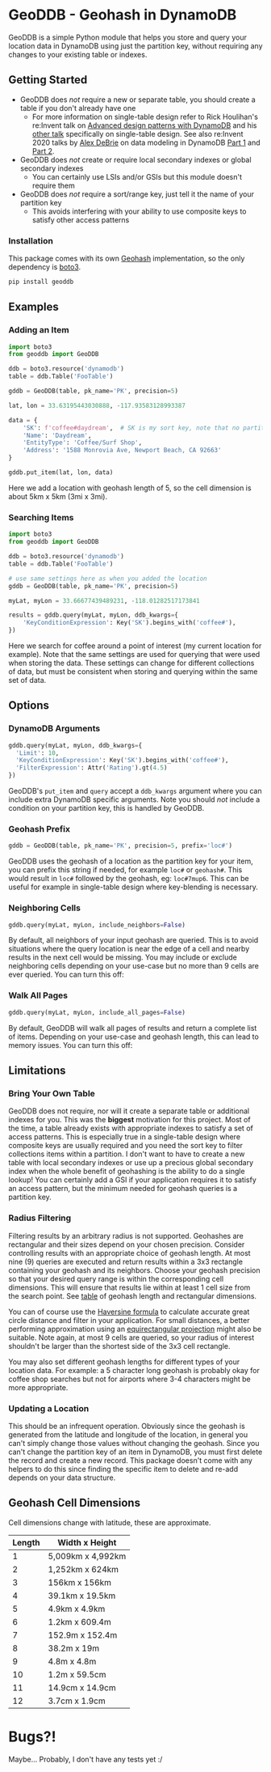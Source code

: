 # GeoDDB - Geohash in DynamoDB

GeoDDB is a simple Python module that helps you store and query your location data in DynamoDB using just the partition key, without requiring any changes to your existing table or indexes.


## Getting Started

- GeoDDB does _not_ require a new or separate table, you should create a table if you don't already have one
    - For more information on single-table design refer to Rick Houlihan's re:Invent talk on [Advanced design patterns with DynamoDB](https://www.youtube.com/watch?v=6yqfmXiZTlM) and his [other talk](https://www.youtube.com/watch?v=KYy8X8t4MB8) specifically on single-table design. See also re:Invent 2020 talks by [Alex DeBrie](https://www.alexdebrie.com) on data modeling in DynamoDB [Part 1](https://virtual.awsevents.com/media/1_8sijtjhh) and [Part 2](https://virtual.awsevents.com/media/1_2dvdhgl7).
- GeoDDB does _not_ create or require local secondary indexes or global secondary indexes
    - You can certainly use LSIs and/or GSIs but this module doesn't require them
- GeoDDB does _not_ require a sort/range key, just tell it the name of your partition key
    - This avoids interfering with your ability to use composite keys to satisfy other access patterns


### Installation
This package comes with its own [Geohash](https://en.wikipedia.org/wiki/Geohash) implementation, so the only dependency is [boto3](https://github.com/boto/boto3).
```bash
pip install geoddb
```

## Examples

### Adding an Item
```python
import boto3
from geoddb import GeoDDB

ddb = boto3.resource('dynamodb')
table = ddb.Table('FooTable')

gddb = GeoDDB(table, pk_name='PK', precision=5)

lat, lon = 33.63195443030888, -117.93583128993387

data = { 
    'SK': f'coffee#daydream',  # SK is my sort key, note that no partition key is present
    'Name': 'Daydream',
    'EntityType': 'Coffee/Surf Shop',
    'Address': '1588 Monrovia Ave, Newport Beach, CA 92663'
}

gddb.put_item(lat, lon, data)
```

Here we add a location with geohash length of 5, so the cell dimension is about 5km x 5km (3mi x 3mi).


### Searching Items
```python
import boto3
from geoddb import GeoDDB

ddb = boto3.resource('dynamodb')
table = ddb.Table('FooTable')

# use same settings here as when you added the location
gddb = GeoDDB(table, pk_name='PK', precision=5)

myLat, myLon = 33.66677439489231, -118.01282517173841

results = gddb.query(myLat, myLon, ddb_kwargs={
    'KeyConditionExpression': Key('SK').begins_with('coffee#'),
})
```

Here we search for coffee around a point of interest (my current location for example). Note that the same settings are used for querying that were used when storing the data. These settings can change for different collections of data, but must be consistent when storing and querying within the same set of data.

## Options

### DynamoDB Arguments
```python
gddb.query(myLat, myLon, ddb_kwargs={
  'Limit': 10,
  'KeyConditionExpression': Key('SK').begins_with('coffee#'),
  'FilterExpression': Attr('Rating').gt(4.5)
})
```

GeoDDB's `put_item` and `query` accept a `ddb_kwargs` argument where you can include extra DynamoDB specific arguments. Note you should _not_ include a condition on your partition key, this is handled by GeoDDB.


### Geohash Prefix
```python
gddb = GeoDDB(table, pk_name='PK', precision=5, prefix='loc#')
```

GeoDDB uses the geohash of a location as the partition key for your item, you can prefix this string if needed, for example `loc#` or `geohash#`.
 This would result in `loc#` followed by the geohash, eg: `loc#7mup6`. This can be useful for example in single-table design where key-blending is necessary.


### Neighboring Cells
```python
gddb.query(myLat, myLon, include_neighbors=False)
```

By default, all neighbors of your input geohash are queried. This is to avoid situations where the query location is near the edge of a cell and nearby results in the next cell would be missing. You may include or exclude neighboring cells depending on your use-case but no more than 9 cells are ever queried. You can turn this off:


### Walk All Pages
```python
gddb.query(myLat, myLon, include_all_pages=False)
```

By default, GeoDDB will walk all pages of results and return a complete list of items. Depending on your use-case and geohash length, this can lead to memory issues. You can turn this off:


## Limitations

### Bring Your Own Table
GeoDDB does not require, nor will it create a separate table or additional indexes for you. This was the **biggest** motivation for this project. Most of the time, a table already exists with appropriate indexes to satisfy a set of access patterns. This is especially true in a single-table design where composite keys are usually required and you need the sort key to filter collections items within a partition. I don't want to have to create a new table with local secondary indexes or use up a precious global secondary index when the whole benefit of geohashing is the ability to do a single lookup! You can certainly add a GSI if your application requires it to satisfy an access pattern, but the minimum needed for geohash queries is a partition key.


### Radius Filtering
Filtering results by an arbitrary radius is not supported. Geohashes are rectangular and their sizes depend on your chosen precision. Consider controlling results with an appropriate choice of geohash length. At most nine (9) queries are executed and return results within a 3x3 rectangle containing your geohash and its neighbors. Choose your geohash precision so that your desired query range is within the corresponding cell dimensions. This will ensure that results lie within at least 1 cell size from the search point. See [table](#geohash-cell-dimensions) of geohash length and rectangular dimensions.

You can of course use the [Haversine formula](https://en.wikipedia.org/wiki/Haversine_formula) to calculate accurate great circle distance and filter in your application. For small distances, a better performing approximation using an [equirectangular projection](https://en.wikipedia.org/wiki/Equirectangular_projection) might also be suitable. Note again, at most 9 cells are queried, so your radius of interest shouldn't be larger than the shortest side of the 3x3 cell rectangle.

You may also set different geohash lengths for different types of your location data. For example: a 5 character long geohash is probably okay for coffee shop searches but not for airports where 3-4 characters might be more appropriate.


### Updating a Location
This should be an infrequent operation. Obviously since the geohash is generated from the latitude and longitude of the location, in general you can't simply change those values without changing the geohash. Since you can't change the partition key of an item in DynamoDB, you must first delete the record and create a new record. This package doesn't come with any helpers to do this since finding the specific item to delete and re-add depends on your data structure.


## Geohash Cell Dimensions
Cell dimensions change with latitude, these are approximate. 

|  Length  |  Width x Height    |
|  ---             |  ---               |
|  1               |  5,009km x 4,992km |
|  2               |  1,252km x 624km   |
|  3               |  156km x 156km     |
|  4               |  39.1km x 19.5km   |
|  5               |  4.9km x 4.9km     |
|  6               |  1.2km x 609.4m    |
|  7               |  152.9m x 152.4m   |
|  8               |  38.2m x 19m       |
|  9               |  4.8m x 4.8m       |
|  10              |  1.2m x 59.5cm     |
|  11              |  14.9cm x 14.9cm   |
|  12              |  3.7cm x 1.9cm     |




# Bugs?!
Maybe... Probably, I don't have any tests yet :/

